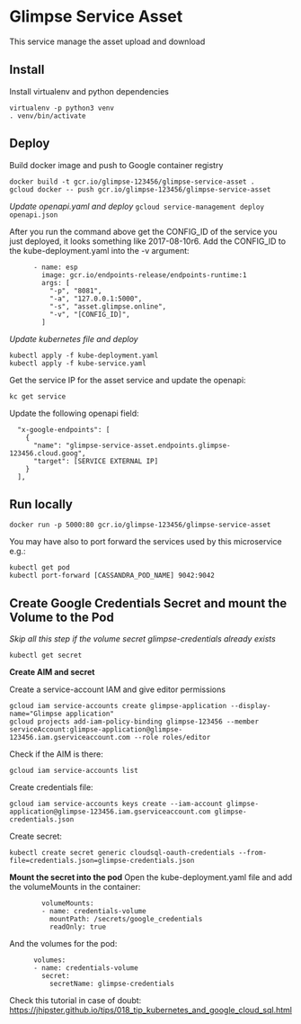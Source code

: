 Glimpse Service Asset
====================

This service manage the asset upload and download


Install
-------
Install virtualenv and python dependencies
```
virtualenv -p python3 venv
. venv/bin/activate
```


Deploy
------
Build docker image and push to Google container registry
```
docker build -t gcr.io/glimpse-123456/glimpse-service-asset .
gcloud docker -- push gcr.io/glimpse-123456/glimpse-service-asset
```


*Update openapi.yaml and deploy*
```gcloud service-management deploy openapi.json```

After you run the command above get the CONFIG_ID of the service you just deployed, it looks something like 2017-08-10r6. 
Add the CONFIG_ID to the kube-deployment.yaml into the -v argument:
```
      - name: esp
        image: gcr.io/endpoints-release/endpoints-runtime:1
        args: [
          "-p", "8081",
          "-a", "127.0.0.1:5000",
          "-s", "asset.glimpse.online",
          "-v", "[CONFIG_ID]",
        ]
``` 

*Update kubernetes file and deploy*
```
kubectl apply -f kube-deployment.yaml
kubectl apply -f kube-service.yaml
```

Get the service IP for the asset service and update the openapi:
```
kc get service
```

Update the following openapi field:
```
  "x-google-endpoints": [
    {
      "name": "glimpse-service-asset.endpoints.glimpse-123456.cloud.goog",
      "target": [SERVICE EXTERNAL IP]
    }
  ],
```

Run locally
-----------
```docker run -p 5000:80 gcr.io/glimpse-123456/glimpse-service-asset```

You may have also to port forward the services used by this microservice e.g.:
```
kubectl get pod
kubectl port-forward [CASSANDRA_POD_NAME] 9042:9042
```



Create Google Credentials Secret and mount the Volume to the Pod
----------------------------------------------------------------
*Skip all this step if the volume secret glimpse-credentials already exists*
```
kubectl get secret
```

**Create AIM and secret**

Create a service-account IAM and give editor permissions
```
gcloud iam service-accounts create glimpse-application --display-name="Glimpse application"
gcloud projects add-iam-policy-binding glimpse-123456 --member serviceAccount:glimpse-application@glimpse-123456.iam.gserviceaccount.com --role roles/editor
```

Check if the AIM is there:
```
gcloud iam service-accounts list
```

Create credentials file:
```
gcloud iam service-accounts keys create --iam-account glimpse-application@glimpse-123456.iam.gserviceaccount.com glimpse-credentials.json
```

Create secret:
```
kubectl create secret generic cloudsql-oauth-credentials --from-file=credentials.json=glimpse-credentials.json
```

**Mount the secret into the pod**
Open the kube-deployment.yaml file and add the volumeMounts in the container:
```
        volumeMounts:
        - name: credentials-volume
          mountPath: /secrets/google_credentials
          readOnly: true
```

And the volumes for the pod: 

```
      volumes:
      - name: credentials-volume
        secret:
          secretName: glimpse-credentials
```


Check this tutorial in case of doubt: https://jhipster.github.io/tips/018_tip_kubernetes_and_google_cloud_sql.html 
